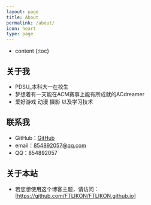 ```yaml
---
layout: page
title: About
permalink: /about/
icon: heart
type: page
---
```


* content
{:toc}

## 关于我

* PDSU_本科大一在校生
* 梦想着有一天能在ACM赛事上能有所成就的ACdreamer
* 爱好游戏 动漫 摄影 以及学习技术

## 联系我

* GitHub：[GitHub](https://https://github.com/FTLIKON)
* email：854892057@qq.com
* QQ：854892057

## 关于本站

* 若您想使用这个博客主题，请访问：[https://github.com/FTLIKON/FTLIKON.github.io]


